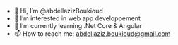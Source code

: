 - 👋 Hi, I’m @abdellazizBoukioud
- 👀 I’m interested in web app developpement
- 🌱 I’m currently learning .Net Core & Angular
- 📫 How to reach me: abdellaziz.boukioud@gmail.com

<!---
abdellazizBoukioud/abdellazizBoukioud is a ✨ special ✨ repository because its `README.md` (this file) appears on your GitHub profile.
You can click the Preview link to take a look at your changes.
--->
